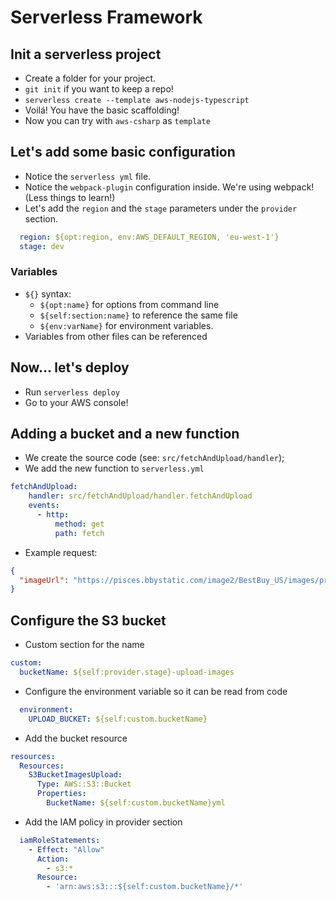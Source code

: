 # Serverless Framework

## Init a serverless project

- Create a folder for your project.
- `git init` if you want to keep a repo!
- `serverless create --template aws-nodejs-typescript`
- Voilá! You have the basic scaffolding!
- Now you can try with `aws-csharp` as `template`

## Let's add some basic configuration

- Notice the `serverless yml` file.
- Notice the `webpack-plugin` configuration inside. We're using webpack! (Less things to learn!)
- Let's add the `region` and the `stage` parameters under the `provider` section.

```yml
  region: ${opt:region, env:AWS_DEFAULT_REGION, 'eu-west-1'}
  stage: dev
```

### Variables

- `${}` syntax:
  - `${opt:name}` for options from command line
  - `${self:section:name}` to reference the same file
  - `${env:varName}` for environment variables.
- Variables from other files can be referenced

## Now... let's deploy

- Run `serverless deploy`
- Go to your AWS console!

## Adding a bucket and a new function

- We create the source code (see: `src/fetchAndUpload/handler`);
- We add the new function to `serverless.yml`

```yml
fetchAndUpload:
    handler: src/fetchAndUpload/handler.fetchAndUpload
    events:
      - http:
          method: get
          path: fetch
```

- Example request:

```json
{
  "imageUrl": "https://pisces.bbystatic.com/image2/BestBuy_US/images/products/6220/6220794_sa.jpg"
}
```

## Configure the S3 bucket

- Custom section for the name

```yml
custom:
  bucketName: ${self:provider.stage}-upload-images
```

- Configure the environment variable so it can be read from code

```yml
  environment:
    UPLOAD_BUCKET: ${self:custom.bucketName}
```

- Add the bucket resource

```yml
resources:
  Resources:
    S3BucketImagesUpload:
      Type: AWS::S3::Bucket
      Properties:
        BucketName: ${self:custom.bucketName}yml
```

- Add the IAM policy in provider section

```yml
  iamRoleStatements:
    - Effect: "Allow"
      Action:
        - s3:*
      Resource:
        - 'arn:aws:s3:::${self:custom.bucketName}/*'
```
